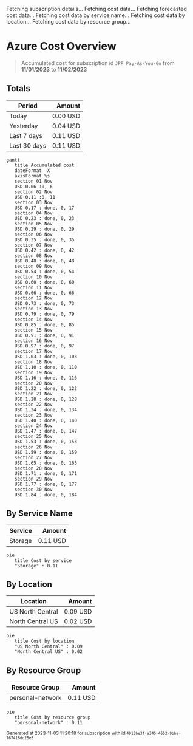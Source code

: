 Fetching subscription details...
Fetching cost data...
Fetching forecasted cost data...
Fetching cost data by service name...
Fetching cost data by location...
Fetching cost data by resource group...
# Azure Cost Overview

> Accumulated cost for subscription id `JPF Pay-As-You-Go` from **11/01/2023** to **11/02/2023**

## Totals

|Period|Amount|
|---|---:|
|Today|0.00 USD|
|Yesterday|0.04 USD|
|Last 7 days|0.11 USD|
|Last 30 days|0.11 USD|

```mermaid
gantt
   title Accumulated cost
   dateFormat  X
   axisFormat %s
   section 01 Nov
   USD 0.06 :0, 6
   section 02 Nov
   USD 0.11 :0, 11
   section 03 Nov
   USD 0.17 : done, 0, 17
   section 04 Nov
   USD 0.23 : done, 0, 23
   section 05 Nov
   USD 0.29 : done, 0, 29
   section 06 Nov
   USD 0.35 : done, 0, 35
   section 07 Nov
   USD 0.42 : done, 0, 42
   section 08 Nov
   USD 0.48 : done, 0, 48
   section 09 Nov
   USD 0.54 : done, 0, 54
   section 10 Nov
   USD 0.60 : done, 0, 60
   section 11 Nov
   USD 0.66 : done, 0, 66
   section 12 Nov
   USD 0.73 : done, 0, 73
   section 13 Nov
   USD 0.79 : done, 0, 79
   section 14 Nov
   USD 0.85 : done, 0, 85
   section 15 Nov
   USD 0.91 : done, 0, 91
   section 16 Nov
   USD 0.97 : done, 0, 97
   section 17 Nov
   USD 1.03 : done, 0, 103
   section 18 Nov
   USD 1.10 : done, 0, 110
   section 19 Nov
   USD 1.16 : done, 0, 116
   section 20 Nov
   USD 1.22 : done, 0, 122
   section 21 Nov
   USD 1.28 : done, 0, 128
   section 22 Nov
   USD 1.34 : done, 0, 134
   section 23 Nov
   USD 1.40 : done, 0, 140
   section 24 Nov
   USD 1.47 : done, 0, 147
   section 25 Nov
   USD 1.53 : done, 0, 153
   section 26 Nov
   USD 1.59 : done, 0, 159
   section 27 Nov
   USD 1.65 : done, 0, 165
   section 28 Nov
   USD 1.71 : done, 0, 171
   section 29 Nov
   USD 1.77 : done, 0, 177
   section 30 Nov
   USD 1.84 : done, 0, 184
```

## By Service Name

|Service|Amount|
|---|---:|
|Storage|0.11 USD|

```mermaid
pie
   title Cost by service
   "Storage" : 0.11
```

## By Location

|Location|Amount|
|---|---:|
|US North Central|0.09 USD|
|North Central US|0.02 USD|

```mermaid
pie
   title Cost by location
   "US North Central" : 0.09
   "North Central US" : 0.02
```

## By Resource Group

|Resource Group|Amount|
|---|---:|
|personal-network|0.11 USD|

```mermaid
pie
   title Cost by resource group
   "personal-network" : 0.11
```

<sup>Generated at 2023-11-03 11:20:18 for subscription with id `4913be3f-a345-4652-9bba-767418dd25e3`</sup>

